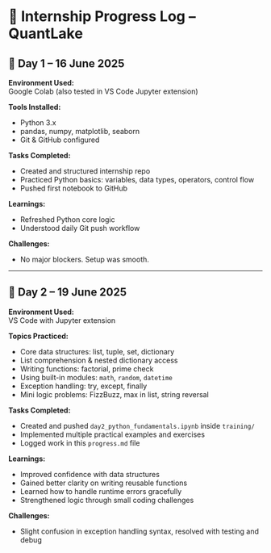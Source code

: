 # 📝 Internship Progress Log – QuantLake

## 📅 Day 1 – 16 June 2025

**Environment Used:**  
Google Colab (also tested in VS Code Jupyter extension)

**Tools Installed:**  
- Python 3.x  
- pandas, numpy, matplotlib, seaborn  
- Git & GitHub configured

**Tasks Completed:**
- Created and structured internship repo
- Practiced Python basics: variables, data types, operators, control flow
- Pushed first notebook to GitHub

**Learnings:**
- Refreshed Python core logic
- Understood daily Git push workflow

**Challenges:**
- No major blockers. Setup was smooth.

---

## 📅 Day 2 – 19 June 2025

**Environment Used:**  
VS Code with Jupyter extension

**Topics Practiced:**
- Core data structures: list, tuple, set, dictionary
- List comprehension & nested dictionary access
- Writing functions: factorial, prime check
- Using built-in modules: `math`, `random`, `datetime`
- Exception handling: try, except, finally
- Mini logic problems: FizzBuzz, max in list, string reversal

**Tasks Completed:**
- Created and pushed `day2_python_fundamentals.ipynb` inside `training/`
- Implemented multiple practical examples and exercises
- Logged work in this `progress.md` file

**Learnings:**
- Improved confidence with data structures
- Gained better clarity on writing reusable functions
- Learned how to handle runtime errors gracefully
- Strengthened logic through small coding challenges

**Challenges:**
- Slight confusion in exception handling syntax, resolved with testing and debug
